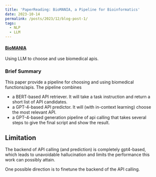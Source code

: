 ```yaml
---
title: 'PaperReading: BioMANIA, a Pipeline for Bioinformatics'
date: 2023-10-14
permalink: /posts/2023/12/blog-post-1/
tags:
  - NLP
  - LLM
---
```


#### [BioMANIA](https://www.biorxiv.org/content/10.1101/2023.10.29.564479v1.full#ref-35)
Using LLM to choose and use biomedical apis.
### Brief Summary
This paper provide a pipeline for choosing and using biomedical functions/apis. The pipeline combines 
* a BERT-based API retriever. It will take a task instruction and return a short list of API candidates.
* a GPT-4-based API predictor. It will (with in-context learning) choose the most relevant API.
* a GPT-4-based generation pipeline of api calling that takes several steps to give the final script and show the result.

## Limitation
The backend of API calling (and prediction) is completely gpt4-based, which leads to unavoidable hallucination and limits the performance this work can possibly attain.

One possible direction is to finetune the backend of the API calling.
